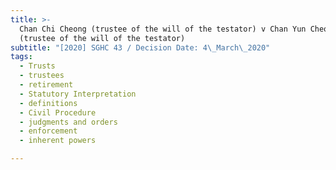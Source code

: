 ```yaml
---
title: >-
  Chan Chi Cheong (trustee of the will of the testator) v Chan Yun Cheong
  (trustee of the will of the testator)
subtitle: "[2020] SGHC 43 / Decision Date: 4\_March\_2020"
tags:
  - Trusts
  - trustees
  - retirement
  - Statutory Interpretation
  - definitions
  - Civil Procedure
  - judgments and orders
  - enforcement
  - inherent powers

---
```

